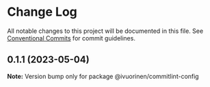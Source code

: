 # Change Log

All notable changes to this project will be documented in this file. See [Conventional Commits](https://conventionalcommits.org) for commit guidelines.

## 0.1.1 (2023-05-04)

**Note:** Version bump only for package @ivuorinen/commitlint-config
